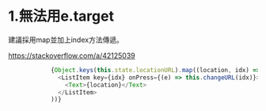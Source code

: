 # 1.無法用e.target

建議採用map並加上index方法傳遞。

https://stackoverflow.com/a/42125039

```js
            {Object.keys(this.state.locationURL).map((location, idx) => (
              <ListItem key={idx} onPress={(e) => this.changeURL(idx)}>
                <Text>{location}</Text>
              </ListItem>
            ))}
```






